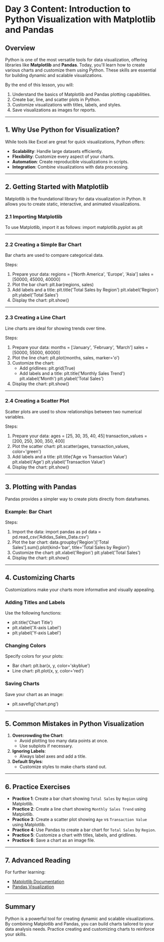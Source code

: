 # Day 3 Content: Introduction to Python Visualization with Matplotlib and Pandas

## Overview
Python is one of the most versatile tools for data visualization, offering libraries like **Matplotlib** and **Pandas**. Today, you'll learn how to create various charts and customize them using Python. These skills are essential for building dynamic and scalable visualizations.

By the end of this lesson, you will:
1. Understand the basics of Matplotlib and Pandas plotting capabilities.
2. Create bar, line, and scatter plots in Python.
3. Customize visualizations with titles, labels, and styles.
4. Save visualizations as images for reports.

---

## 1. Why Use Python for Visualization?
While tools like Excel are great for quick visualizations, Python offers:
- **Scalability**: Handle large datasets efficiently.
- **Flexibility**: Customize every aspect of your charts.
- **Automation**: Create reproducible visualizations in scripts.
- **Integration**: Combine visualizations with data processing.

---

## 2. Getting Started with Matplotlib
Matplotlib is the foundational library for data visualization in Python. It allows you to create static, interactive, and animated visualizations.

### 2.1 Importing Matplotlib
To use Matplotlib, import it as follows:
import matplotlib.pyplot as plt

---

### 2.2 Creating a Simple Bar Chart
Bar charts are used to compare categorical data.

Steps:
1. Prepare your data:
   regions = ['North America', 'Europe', 'Asia']
   sales = [50000, 45000, 40000]
2. Plot the bar chart:
   plt.bar(regions, sales)
3. Add labels and a title:
   plt.title('Total Sales by Region')
   plt.xlabel('Region')
   plt.ylabel('Total Sales')
4. Display the chart:
   plt.show()

---

### 2.3 Creating a Line Chart
Line charts are ideal for showing trends over time.

Steps:
1. Prepare your data:
   months = ['January', 'February', 'March']
   sales = [50000, 55000, 60000]
2. Plot the line chart:
   plt.plot(months, sales, marker='o')
3. Customize the chart:
   - Add gridlines:
     plt.grid(True)
   - Add labels and a title:
     plt.title('Monthly Sales Trend')
     plt.xlabel('Month')
     plt.ylabel('Total Sales')
4. Display the chart:
   plt.show()

---

### 2.4 Creating a Scatter Plot
Scatter plots are used to show relationships between two numerical variables.

Steps:
1. Prepare your data:
   ages = [25, 30, 35, 40, 45]
   transaction_values = [200, 250, 300, 350, 400]
2. Plot the scatter chart:
   plt.scatter(ages, transaction_values, color='green')
3. Add labels and a title:
   plt.title('Age vs Transaction Value')
   plt.xlabel('Age')
   plt.ylabel('Transaction Value')
4. Display the chart:
   plt.show()

---

## 3. Plotting with Pandas
Pandas provides a simpler way to create plots directly from dataframes.

### Example: Bar Chart
Steps:
1. Import the data:
   import pandas as pd
   data = pd.read_csv('Adidas_Sales_Data.csv')
2. Plot the bar chart:
   data.groupby('Region')['Total Sales'].sum().plot(kind='bar', title='Total Sales by Region')
3. Customize the chart:
   plt.xlabel('Region')
   plt.ylabel('Total Sales')
4. Display the chart:
   plt.show()

---

## 4. Customizing Charts
Customizations make your charts more informative and visually appealing.

### Adding Titles and Labels
Use the following functions:
- plt.title('Chart Title')
- plt.xlabel('X-axis Label')
- plt.ylabel('Y-axis Label')

### Changing Colors
Specify colors for your plots:
- Bar chart: plt.bar(x, y, color='skyblue')
- Line chart: plt.plot(x, y, color='red')

### Saving Charts
Save your chart as an image:
- plt.savefig('chart.png')

---

## 5. Common Mistakes in Python Visualization
1. **Overcrowding the Chart**:
   - Avoid plotting too many data points at once.
   - Use subplots if necessary.
2. **Ignoring Labels**:
   - Always label axes and add a title.
3. **Default Styles**:
   - Customize styles to make charts stand out.

---

## 6. Practice Exercises
- **Practice 1**: Create a bar chart showing `Total Sales` by `Region` using Matplotlib.
- **Practice 2**: Create a line chart showing `Monthly Sales Trend` using Matplotlib.
- **Practice 3**: Create a scatter plot showing `Age` vs `Transaction Value` using Matplotlib.
- **Practice 4**: Use Pandas to create a bar chart for `Total Sales` by `Region`.
- **Practice 5**: Customize a chart with titles, labels, and gridlines.
- **Practice 6**: Save a chart as an image file.

---

## 7. Advanced Reading
For further learning:
- [Matplotlib Documentation](https://matplotlib.org/stable/contents.html)
- [Pandas Visualization](https://pandas.pydata.org/docs/user_guide/visualization.html)

---

## Summary
Python is a powerful tool for creating dynamic and scalable visualizations. By combining Matplotlib and Pandas, you can build charts tailored to your data analysis needs. Practice creating and customizing charts to reinforce your skills.
